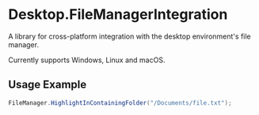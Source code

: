 # Desktop.FileManagerIntegration

A library for cross-platform integration with the desktop environment's file manager.

Currently supports Windows, Linux and macOS.

## Usage Example

```csharp
FileManager.HighlightInContainingFolder("/Documents/file.txt");
```
